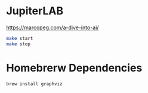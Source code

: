 # JupiterLAB

https://marcopeg.com/a-dive-into-ai/

```bash
make start
make stop
```

# Homebrerw Dependencies

```brew
brew install graphviz
```
